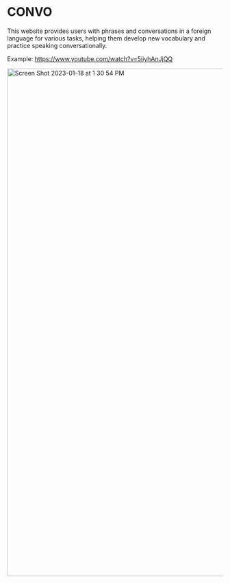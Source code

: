 # CONVO

This website provides users with phrases and conversations in a foreign language for various tasks, helping them develop new vocabulary and practice speaking conversationally.

Example: https://www.youtube.com/watch?v=5iiyhAnJjQQ

<img width="1183" alt="Screen Shot 2023-01-18 at 1 30 54 PM" src="https://user-images.githubusercontent.com/70983234/213264802-15e173b7-19fc-46ab-9bec-9d2b1fa4b7fa.png">
